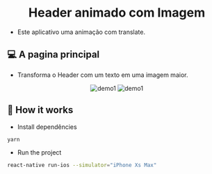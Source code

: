 <h1 align="center">Header animado com Imagem</h1>

 - Este aplicativo uma animação com translate.

## 💻  A pagina principal

 - Transforma o Header com um texto em uma imagem maior.

<p align="center">
<img src="./demo/demo1.gif" alt="demo1" title="demo1">
<img src="./demo/demo2.gif" alt="demo1" title="demo2">
</p>


## 🎩 How it works

 - Install dependêncies
```sh
yarn
```
 - Run the project
```sh
react-native run-ios --simulator="iPhone Xs Max"
```